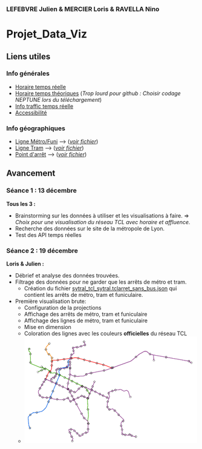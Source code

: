### LEFEBVRE Julien & MERCIER Loris & RAVELLA Nino
# Projet_Data_Viz

## Liens utiles
### Info générales
- [Horaire temps réelle](https://data.grandlyon.com/portail/fr/jeux-de-donnees/prochains-passages-reseau-transports-commun-lyonnais-rhonexpress-disponibilites-temps-reel/info)
- [Horaire temps théoriques](https://data.grandlyon.com/portail/fr/jeux-de-donnees/horaires-theoriques-reseau-transports-commun-lyonnais/telechargements) (*Trop lourd pour github : Choisir codage NEPTUNE lors du téléchargement*)
- [Info traffic temps réelle](https://data.grandlyon.com/portail/fr/jeux-de-donnees/alertes-trafic-reseau-transports-commun-lyonnais-v2/api)
- [Accessibilité](https://data.grandlyon.com/portail/fr/jeux-de-donnees/alerte-accessibilite-reseau-transports-commun-lyonnais/api)

### Info géographiques
- [Ligne Métro/Funi](https://data.grandlyon.com/portail/fr/jeux-de-donnees/lignes-metro-funiculaire-reseau-transports-commun-lyonnais-v2/info) --> (*[voir fichier](./data/sytral_tcl_sytral.tcllignemetrofuni_2_0_0.json)*)
- [Ligne Tram](https://data.grandlyon.com/portail/fr/jeux-de-donnees/lignes-tramway-reseau-transports-commun-lyonnais-v2/info) --> (*[voir fichier](./data/sytral_tcl_sytral.tcllignetram_2_0_0.json)*)
- [Point d'arrêt](https://data.grandlyon.com/portail/fr/jeux-de-donnees/points-arret-reseau-transports-commun-lyonnais/telechargements) --> (*[voir fichier](./data/sytral_tcl_sytral.tclarret.json)*)

## Avancement
### Séance 1 : 13 décembre
**Tous les 3 :** 
- Brainstorming sur les données à utiliser et les visualisations à faire. => *Choix pour une visualisation du réseau TCL avec horaire et affluence.*
- Recherche des données sur le site de la métropole de Lyon. 
- Test des API temps réelles

### Séance 2 : 19 décembre
**Loris & Julien :**
- Débrief et analyse des données trouvées.
- Filtrage des données pour ne garder que les arrêts de métro et tram.
  - Création du fichier [sytral_tcl_sytral.tclarret_sans_bus.json](./data/sytral_tcl_sytral.tclarret_sans_bus.json) qui contient les arrêts de métro, tram et funiculaire.
- Première visualisation brute:
  -  Configuration de la projections
  - Affichage des arrêts de métro, tram et funiculaire
  - Affichage des lignes de métro, tram et funiculaire
  - Mise en dimension
  - Coloration des lignes avec les couleurs **officielles** du réseau TCL
  - ![Viz1.png](img/Viz1.png)